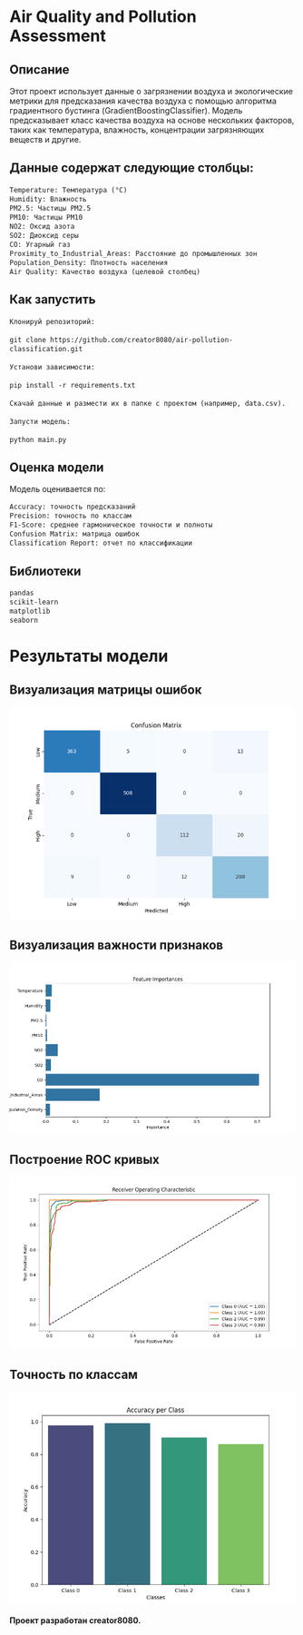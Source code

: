 # Air Quality and Pollution Assessment

## Описание

Этот проект использует данные о загрязнении воздуха и экологические метрики для предсказания качества воздуха с помощью алгоритма градиентного бустинга (GradientBoostingClassifier). Модель предсказывает класс качества воздуха на основе нескольких факторов, таких как температура, влажность, концентрации загрязняющих веществ и другие.

## Данные содержат следующие столбцы:

    Temperature: Температура (°C)
    Humidity: Влажность
    PM2.5: Частицы PM2.5
    PM10: Частицы PM10
    NO2: Оксид азота
    SO2: Диоксид серы
    CO: Угарный газ
    Proximity_to_Industrial_Areas: Расстояние до промышленных зон
    Population_Density: Плотность населения
    Air Quality: Качество воздуха (целевой столбец)

## Как запустить

    Клонируй репозиторий:

    git clone https://github.com/creator8080/air-pollution-classification.git

    Установи зависимости:

    pip install -r requirements.txt

    Скачай данные и размести их в папке с проектом (например, data.csv).

    Запусти модель:

    python main.py

## Оценка модели

Модель оценивается по:

    Accuracy: точность предсказаний
    Precision: точность по классам
    F1-Score: среднее гармоническое точности и полноты
    Confusion Matrix: матрица ошибок
    Classification Report: отчет по классификации

## Библиотеки

    pandas
    scikit-learn
    matplotlib
    seaborn

# Результаты модели

## Визуализация матрицы ошибок

![Визуализация матрицы ошибок](images/p_1.png)

## Визуализация важности признаков

![Визуализация важности признаков](images/p_2.png)

## Построение ROC кривых

![Построение ROC кривых](images/p_3.png)

## Точность по классам

![Точность по классам](images/p_4.png)

**Проект разработан creator8080.**
